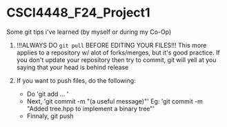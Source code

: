 # CSCI4448_F24_Project1

Some git tips i've learned (by myself or during my Co-Op)

1. !!!ALWAYS DO `git pull` BEFORE EDITING YOUR FILES!!!
This more applies to a repository w/ alot of forks/merges, but it's good practice. If you don't update your repository then try to commit, git will yell at you saying that your head is behind release

2. If you want to push files, do the following:
   - Do 'git add <file1> <file2> ... <filen>'
   - Next, 'git commit -m "(a useful message)"'
      Eg: 'git commit -m "Added tree.hpp to implement a binary tree"'
   - Finnaly, git push
